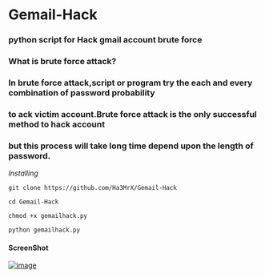 # Gemail-Hack

### python script for Hack gmail account brute force 

###  What is brute force attack?
### In brute force attack,script or program try the each and every combination of password probability 
### to ack victim account.Brute force attack is the only successful method to hack account
### but this process will take long time depend upon the length of password.

*Installing*
```
git clone https://github.com/Ha3MrX/Gemail-Hack
    
cd Gemail-Hack

chmod +x gemailhack.py

python gemailhack.py
```

#### ScreenShot
[![image](https://user-images.githubusercontent.com/78996423/126864100-b94d8c11-030f-4c52-9650-4f0e03885b52.png)](https://github.com/mrprogrammer2938/Gemail-Hack)



